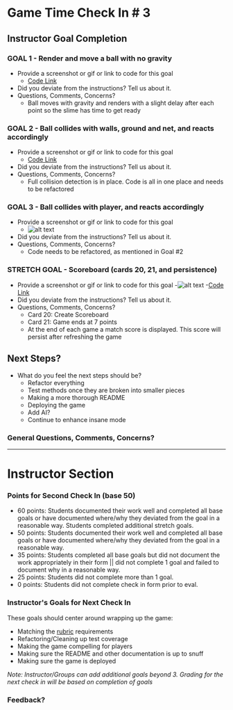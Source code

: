 # Game Time Check In # 3

## Instructor Goal Completion

### GOAL 1 - Render and move a ball with no gravity

  - Provide a screenshot or gif or link to code for this goal
      - [Code Link](https://github.com/dtinianow/slime_volleyball/blob/master/lib/scripts/ball.js#L13-L18)
  - Did you deviate from the instructions? Tell us about it.
  - Questions, Comments, Concerns?
       - Ball moves with gravity and renders with a slight delay after each point so the slime has time to get ready

### GOAL 2 - Ball collides with walls, ground and net, and reacts accordingly

- Provide a screenshot or gif or link to code for this goal
    - [Code Link](https://github.com/dtinianow/slime_volleyball/blob/master/lib/scripts/game.js#L91-L133)
- Did you deviate from the instructions? Tell us about it.
- Questions, Comments, Concerns?
    - Full collision detection is in place.  Code is all in one place and needs to be refactored

### GOAL 3 - Ball collides with player, and reacts accordingly

- Provide a screenshot or gif or link to code for this goal
    - ![alt text](https://imgflip.com/gif/1ck7es "Slime Volleyball")
- Did you deviate from the instructions? Tell us about it.
- Questions, Comments, Concerns?
     - Code needs to be refactored, as mentioned in Goal #2


### STRETCH GOAL - Scoreboard (cards 20, 21, and persistence)

- Provide a screenshot or gif or link to code for this goal
   -![alt text](https://imgflip.com/gif/1ck831 "Game Gif")
   -[Code Link](https://github.com/dtinianow/slime_volleyball/blob/master/lib/scripts/scoreboard.js)
- Did you deviate from the instructions? Tell us about it.
- Questions, Comments, Concerns?
   - Card 20: Create Scoreboard
   - Card 21: Game ends at 7 points
   - At the end of each game a match score is displayed.  This score will persist after refreshing the game

## Next Steps?

- What do you feel the next steps should be?
   - Refactor everything
   - Test methods once they are broken into smaller pieces
   - Making a more thorough README
   - Deploying the game
   - Add AI?
   - Continue to enhance insane mode
   
### General Questions, Comments, Concerns?

-----

# Instructor Section

### Points for Second Check In (base 50)

* 60 points: Students documented their work well and completed all base goals or have documented where/why they deviated from the goal in a reasonable way. Students completed additional stretch goals.
* 50 points: Students documented their work well and completed all base goals or have documented where/why they deviated from the goal in a reasonable way.
* 35 points: Students completed all base goals but did not document the work appropriately in their form || did not complete 1 goal and failed to document why in a reasonable way.
* 25 points: Students did not complete more than 1 goal.
* 0 points: Students did not complete check in form prior to eval.

### Instructor's Goals for Next Check In

These goals should center around wrapping up the game:

 - Matching the [rubric](https://github.com/turingschool/lesson_plans/blob/master/ruby_04-apis_and_scalability/gametime_project.markdown) requirements
 - Refactoring/Cleaning up test coverage
 - Making the game compelling for players
 - Making sure the README and other documentation is up to snuff
 - Making sure the game is deployed

_Note: Instructor/Groups can add additional goals beyond 3. Grading for the next check in will be based on completion of goals_

### Feedback?
